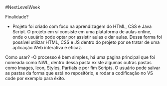#NextLevelWeek

Finalidade? 
- Projeto foi criado com foco na aprendizagem do HTML, CSS e Java Script. O projeto em sí consiste em uma plataforma de aulas online, onde o usuário pode optar por assistir aulas e dar aulas. Dessa forma foi possível utilizar HTML, CSS e JS dentro do projeto por se tratar de uma aplicação Web interativa e eficaz. 




Como usar? 
-O processo é bem simples, há uma pagina principal que foi nomeada como NWL, dentro dessa pasta existe algumas outras pastas como Images, Icon, Styles, Partials e por fim Scripts. O usuário pode salvar as pastas da forma que está no repositório, e rodar a codificação no VS code por exemplo para êxito. 
